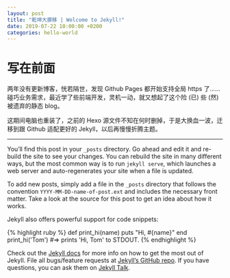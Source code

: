 ```yaml
---
layout: post
title: "乾坤大挪移 | Welcome to Jekyll!"
date: 2019-07-22 10:00:00 +0200
categories: hello-world
---
```

# 写在前面

两年没有更新博客，恍若隔世，发现 Github Pages 都开始支持全局 https 了……碰巧业务需求，最近学了些前端开发，灵机一动，就又想起了这个险 (已) 些 (然) 被遗弃的静态 blog。

这期间电脑也重装了，之前的 Hexo 源文件不知在何时删掉，于是大换血一波，迁移到跟 Github 适配更好的 Jekyll，以后再慢慢折腾主题。

---

You’ll find this post in your `_posts` directory. Go ahead and edit it and re-build the site to see your changes. You can rebuild the site in many different ways, but the most common way is to run `jekyll serve`, which launches a web server and auto-regenerates your site when a file is updated.

To add new posts, simply add a file in the `_posts` directory that follows the convention `YYYY-MM-DD-name-of-post.ext` and includes the necessary front matter. Take a look at the source for this post to get an idea about how it works.

Jekyll also offers powerful support for code snippets:

{% highlight ruby %}
def print_hi(name)
  puts "Hi, #{name}"
end
print_hi('Tom')
#=> prints 'Hi, Tom' to STDOUT.
{% endhighlight %}

Check out the [Jekyll docs][jekyll-docs] for more info on how to get the most out of Jekyll. File all bugs/feature requests at [Jekyll’s GitHub repo][jekyll-gh]. If you have questions, you can ask them on [Jekyll Talk][jekyll-talk].

[jekyll-docs]: https://jekyllrb.com/docs/home
[jekyll-gh]:   https://github.com/jekyll/jekyll
[jekyll-talk]: https://talk.jekyllrb.com/
